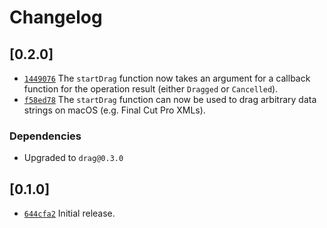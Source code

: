 # Changelog

## \[0.2.0]

- [`1449076`](https://github.com/crabnebula-dev/drag-rs/commit/14490764de8ff50969a3f2299d204e44e091752e) The `startDrag` function now takes an argument for a callback function for the operation result (either `Dragged` or `Cancelled`).
- [`f58ed78`](https://github.com/crabnebula-dev/drag-rs/commit/f58ed7838abe1fe5b23c4e3aa92df28e77564345) The `startDrag` function can now be used to drag arbitrary data strings on macOS (e.g. Final Cut Pro XMLs).

### Dependencies

- Upgraded to `drag@0.3.0`

## \[0.1.0]

- [`644cfa2`](https://github.com/crabnebula-dev/drag-rs/commit/644cfa28b09bee9c3de396bdcc1dc801a26d65bc) Initial release.
